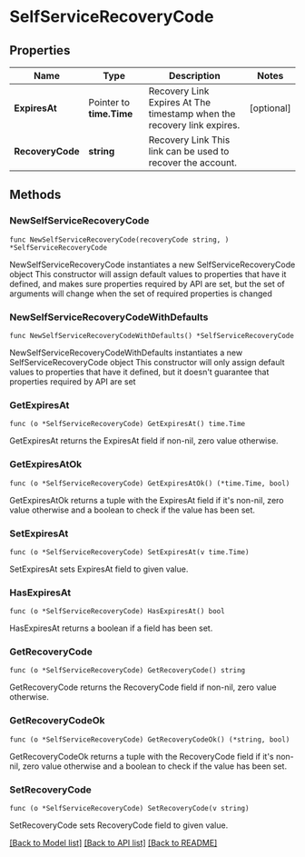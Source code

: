 # SelfServiceRecoveryCode

## Properties

Name | Type | Description | Notes
------------ | ------------- | ------------- | -------------
**ExpiresAt** | Pointer to **time.Time** | Recovery Link Expires At  The timestamp when the recovery link expires. | [optional] 
**RecoveryCode** | **string** | Recovery Link  This link can be used to recover the account. | 

## Methods

### NewSelfServiceRecoveryCode

`func NewSelfServiceRecoveryCode(recoveryCode string, ) *SelfServiceRecoveryCode`

NewSelfServiceRecoveryCode instantiates a new SelfServiceRecoveryCode object
This constructor will assign default values to properties that have it defined,
and makes sure properties required by API are set, but the set of arguments
will change when the set of required properties is changed

### NewSelfServiceRecoveryCodeWithDefaults

`func NewSelfServiceRecoveryCodeWithDefaults() *SelfServiceRecoveryCode`

NewSelfServiceRecoveryCodeWithDefaults instantiates a new SelfServiceRecoveryCode object
This constructor will only assign default values to properties that have it defined,
but it doesn't guarantee that properties required by API are set

### GetExpiresAt

`func (o *SelfServiceRecoveryCode) GetExpiresAt() time.Time`

GetExpiresAt returns the ExpiresAt field if non-nil, zero value otherwise.

### GetExpiresAtOk

`func (o *SelfServiceRecoveryCode) GetExpiresAtOk() (*time.Time, bool)`

GetExpiresAtOk returns a tuple with the ExpiresAt field if it's non-nil, zero value otherwise
and a boolean to check if the value has been set.

### SetExpiresAt

`func (o *SelfServiceRecoveryCode) SetExpiresAt(v time.Time)`

SetExpiresAt sets ExpiresAt field to given value.

### HasExpiresAt

`func (o *SelfServiceRecoveryCode) HasExpiresAt() bool`

HasExpiresAt returns a boolean if a field has been set.

### GetRecoveryCode

`func (o *SelfServiceRecoveryCode) GetRecoveryCode() string`

GetRecoveryCode returns the RecoveryCode field if non-nil, zero value otherwise.

### GetRecoveryCodeOk

`func (o *SelfServiceRecoveryCode) GetRecoveryCodeOk() (*string, bool)`

GetRecoveryCodeOk returns a tuple with the RecoveryCode field if it's non-nil, zero value otherwise
and a boolean to check if the value has been set.

### SetRecoveryCode

`func (o *SelfServiceRecoveryCode) SetRecoveryCode(v string)`

SetRecoveryCode sets RecoveryCode field to given value.



[[Back to Model list]](../README.md#documentation-for-models) [[Back to API list]](../README.md#documentation-for-api-endpoints) [[Back to README]](../README.md)


